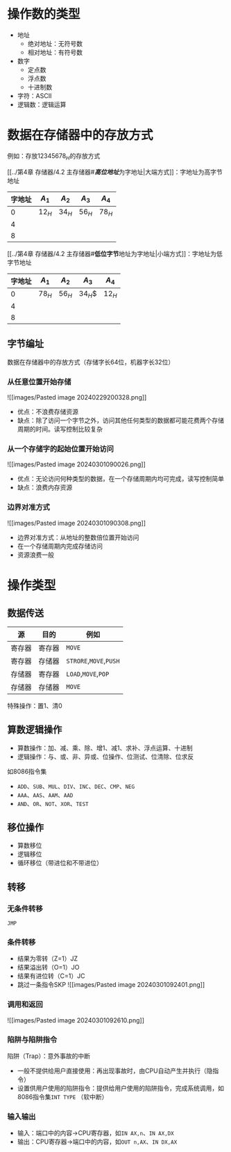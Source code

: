 # 操作数的类型

- 地址
  - 绝对地址：无符号数
  - 相对地址：有符号数
- 数字
  - 定点数
  - 浮点数
  - 十进制数
- 字符：ASCII
- 逻辑数：逻辑运算

# 数据在存储器中的存放方式

例如：存放${12345678}_H$的存放方式

[[../第4章 存储器/4.2 主存储器#***高位地址***为字地址|大端方式]]：字地址为高字节地址

|字地址|$A_1$|$A_2$|$A_3$|$A_4$|
|-|-|-|-|-|
|0|$12_H$|$34_H$|$56_H$|$78_H$|
|4|||||
|8|||||

[[../第4章 存储器/4.2 主存储器#**低位字节**地址为字地址|小端方式]]：字地址为低字节地址

|字地址|$A_1$|$A_2$|$A_3$|$A_4$|
|-|-|-|-|-|
|0|$78_H$|$56_H$|$34_H$$|$12_H$|
|4|||||
|8|||||

## 字节编址

数据在存储器中的存放方式（存储字长64位，机器字长32位）

### 从任意位置开始存储

![[images/Pasted image 20240229200328.png]]

- 优点：不浪费存储资源
- 缺点：除了访问一个字节之外，访问其他任何类型的数据都可能花费两个存储周期的时间。读写控制比较复杂

### 从一个存储字的起始位置开始访问

![[images/Pasted image 20240301090026.png]]

- 优点：无论访问何种类型的数据，在一个存储周期内均可完成，读写控制简单
- 缺点：浪费内存资源

### 边界对准方式

![[images/Pasted image 20240301090308.png]]

- 边界对准方式：从地址的整数倍位置开始访问
- 在一个存储周期内完成存储访问
- 资源浪费一般

# 操作类型

## 数据传送

|源|目的|例如|
|-|-|-|
|寄存器|寄存器|`MOVE`|
|寄存器|存储器|`STRORE`,`MOVE`,`PUSH`|
|存储器|寄存器|`LOAD`,`MOVE`,`POP`|
|存储器|存储器|`MOVE`|

特殊操作：置1、清0

## 算数逻辑操作

- 算数操作：加、减、乘、除、增1、减1、求补、浮点运算、十进制
- 逻辑操作：与、或、非、异或、位操作、位测试、位清除、位求反

如8086指令集

- `ADD`、`SUB`、`MUL`、`DIV`、`INC`、`DEC`、`CMP`、`NEG`
- `AAA`、`AAS`、`AAM`、`AAD`
- `AND`、`OR`、`NOT`、`XOR`、`TEST`

## 移位操作

- 算数移位
- 逻辑移位
- 循环移位（带进位和不带进位）

## 转移

### 无条件转移

`JMP`

### 条件转移

- 结果为零转（Z=1）JZ
- 结果溢出转（O=1）JO
- 结果有进位转（C=1）JC
- 跳过一条指令SKP
![[images/Pasted image 20240301092401.png]]

### 调用和返回

![[images/Pasted image 20240301092610.png]]

### 陷阱与陷阱指令

陷阱（Trap）：意外事故的中断

- 一般不提供给用户直接使用：再出现事故时，由CPU自动产生并执行（隐指令）
- 设置供用户使用的陷阱指令：提供给用户使用的陷阱指令，完成系统调用，如8086指令集`INT TYPE` （软中断）

### 输入输出

- 输入：端口中的内容->CPU寄存器，如`IN AX,n`、`IN AX,DX`
- 输出：CPU寄存器->端口中的内容，如`OUT n,AX`、`IN DX,AX`
